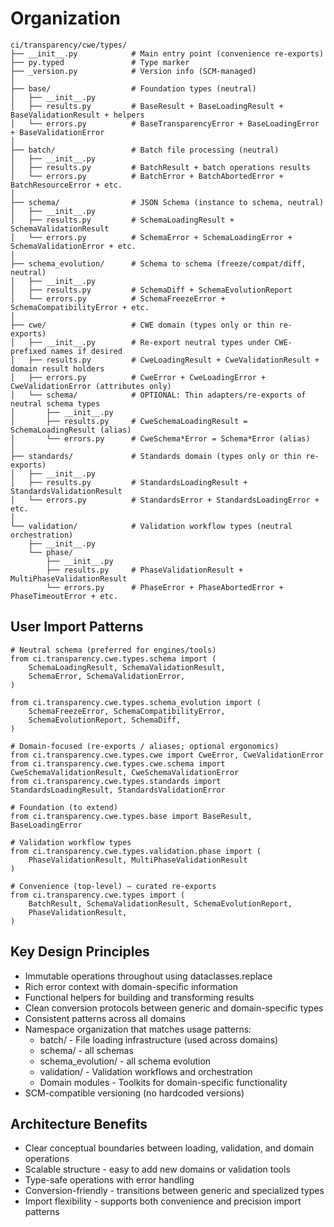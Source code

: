 # Organization

```text
ci/transparency/cwe/types/
├── __init__.py            # Main entry point (convenience re-exports)
├── py.typed               # Type marker
├── _version.py            # Version info (SCM-managed)
│
├── base/                  # Foundation types (neutral)
│   ├── __init__.py
│   ├── results.py         # BaseResult + BaseLoadingResult + BaseValidationResult + helpers
│   └── errors.py          # BaseTransparencyError + BaseLoadingError + BaseValidationError
│
├── batch/                 # Batch file processing (neutral)
│   ├── __init__.py
│   ├── results.py         # BatchResult + batch operations results
│   └── errors.py          # BatchError + BatchAbortedError + BatchResourceError + etc.
│
├── schema/                # JSON Schema (instance to schema, neutral)
│   ├── __init__.py
│   ├── results.py         # SchemaLoadingResult + SchemaValidationResult
│   └── errors.py          # SchemaError + SchemaLoadingError + SchemaValidationError + etc.
│
├── schema_evolution/      # Schema to schema (freeze/compat/diff, neutral)
│   ├── __init__.py
│   ├── results.py         # SchemaDiff + SchemaEvolutionReport
│   └── errors.py          # SchemaFreezeError + SchemaCompatibilityError + etc.
│
├── cwe/                   # CWE domain (types only or thin re-exports)
│   ├── __init__.py        # Re-export neutral types under CWE-prefixed names if desired
│   ├── results.py         # CweLoadingResult + CweValidationResult + domain result holders
│   ├── errors.py          # CweError + CweLoadingError + CweValidationError (attributes only)
│   └── schema/            # OPTIONAL: Thin adapters/re-exports of neutral schema types
│       ├── __init__.py
│       ├── results.py     # CweSchemaLoadingResult = SchemaLoadingResult (alias)
│       └── errors.py      # CweSchema*Error = Schema*Error (alias)
│
├── standards/             # Standards domain (types only or thin re-exports)
│   ├── __init__.py
│   ├── results.py         # StandardsLoadingResult + StandardsValidationResult
│   └── errors.py          # StandardsError + StandardsLoadingError + etc.
│
└── validation/            # Validation workflow types (neutral orchestration)
    ├── __init__.py
    └── phase/
        ├── __init__.py
        ├── results.py     # PhaseValidationResult + MultiPhaseValidationResult
        └── errors.py      # PhaseError + PhaseAbortedError + PhaseTimeoutError + etc.

```

## User Import Patterns

```
# Neutral schema (preferred for engines/tools)
from ci.transparency.cwe.types.schema import (
    SchemaLoadingResult, SchemaValidationResult,
    SchemaError, SchemaValidationError,
)

from ci.transparency.cwe.types.schema_evolution import (
    SchemaFreezeError, SchemaCompatibilityError,
    SchemaEvolutionReport, SchemaDiff,
)

# Domain-focused (re-exports / aliases; optional ergonomics)
from ci.transparency.cwe.types.cwe import CweError, CweValidationError
from ci.transparency.cwe.types.cwe.schema import CweSchemaValidationResult, CweSchemaValidationError
from ci.transparency.cwe.types.standards import StandardsLoadingResult, StandardsValidationError

# Foundation (to extend)
from ci.transparency.cwe.types.base import BaseResult, BaseLoadingError

# Validation workflow types
from ci.transparency.cwe.types.validation.phase import (
    PhaseValidationResult, MultiPhaseValidationResult
)

# Convenience (top-level) – curated re-exports
from ci.transparency.cwe.types import (
    BatchResult, SchemaValidationResult, SchemaEvolutionReport,
    PhaseValidationResult,
)

```

## Key Design Principles

- Immutable operations throughout using dataclasses.replace
- Rich error context with domain-specific information
- Functional helpers for building and transforming results
- Clean conversion protocols between generic and domain-specific types
- Consistent patterns across all domains
- Namespace organization that matches usage patterns:
  - batch/ - File loading infrastructure (used across domains)
  - schema/ - all schemas
  - schema_evolution/ - all schema evolution
  - validation/ - Validation workflows and orchestration
  - Domain modules - Toolkits for domain-specific functionality
- SCM-compatible versioning (no hardcoded versions)

## Architecture Benefits

- Clear conceptual boundaries between loading, validation, and domain operations
- Scalable structure - easy to add new domains or validation tools
- Type-safe operations with error handling
- Conversion-friendly - transitions between generic and specialized types
- Import flexibility - supports both convenience and precision import patterns
